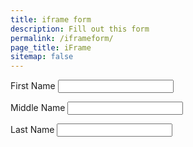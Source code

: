 ```yaml
---
title: iframe form
description: Fill out this form
permalink: /iframeform/
page_title: iFrame
sitemap: false
---
```


<label for='fname'>First Name&nbsp;</label><input type='text' id='fname'>

<label for='mname'>Middle Name&nbsp;</label><input type='text' id='mname'>

<label for='lname'>Last Name&nbsp;</label><input type='text' id='lname'>